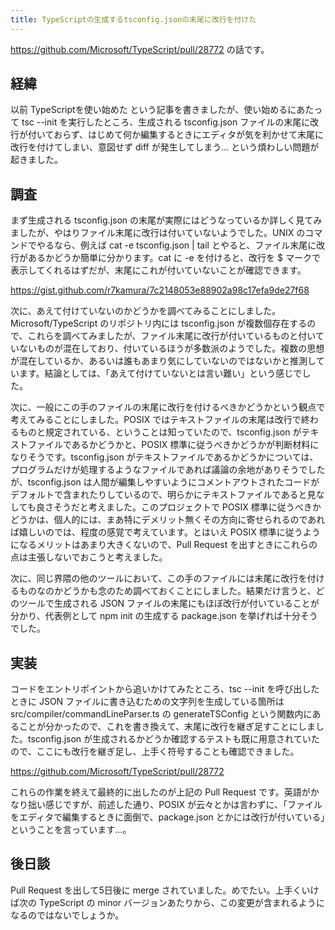 ```yaml
---
title: TypeScriptの生成するtsconfig.jsonの末尾に改行を付けた
---
```


<https://github.com/Microsoft/TypeScript/pull/28772> の話です。

## 経緯

以前 TypeScriptを使い始めた という記事を書きましたが、使い始めるにあたって tsc --init を実行したところ、生成される tsconfig.json ファイルの末尾に改行が付いておらず、はじめて何か編集するときにエディタが気を利かせて末尾に改行を付けてしまい、意図せず diff が発生してしまう… という煩わしい問題が起きました。

## 調査

まず生成される tsconfig.json の末尾が実際にはどうなっているか詳しく見てみましたが、やはりファイル末尾に改行は付いていないようでした。UNIX のコマンドでやるなら、例えば cat -e tsconfig.json | tail とやると、ファイル末尾に改行があるかどうか簡単に分かります。cat に -e を付けると、改行を $ マークで表示してくれるはずだが、末尾にこれが付いていないことが確認できます。

<https://gist.github.com/r7kamura/7c2148053e88902a98c17efa9de27f68>

次に、あえて付けていないのかどうかを調べてみることにしました。Microsoft/TypeScript のリポジトリ内には tsconfig.json が複数個存在するので、これらを調べてみましたが、ファイル末尾に改行が付いているものと付いていないものが混在しており、付いているほうが多数派のようでした。複数の思想が混在しているか、あるいは誰もあまり気にしていないのではないかと推測しています。結論としては、「あえて付けていないとは言い難い」という感じでした。

次に、一般にこの手のファイルの末尾に改行を付けるべきかどうかという観点で考えてみることにしました。POSIX ではテキストファイルの末尾は改行で終わるものと規定されている、ということは知っていたので、tsconfig.json がテキストファイルであるかどうかと、POSIX 標準に従うべきかどうかが判断材料になりそうです。tsconfig.json がテキストファイルであるかどうかについては、プログラムだけが処理するようなファイルであれば議論の余地がありそうでしたが、tsconfig.json は人間が編集しやすいようにコメントアウトされたコードがデフォルトで含まれたりしているので、明らかにテキストファイルであると見なしても良さそうだと考えました。このプロジェクトで POSIX 標準に従うべきかどうかは、個人的には、まあ特にデメリット無くその方向に寄せられるのであれば嬉しいのでは、程度の感覚で考えています。とはいえ POSIX 標準に従うようになるメリットはあまり大きくないので、Pull Request を出すときにこれらの点は主張しないでおこうと考えました。

次に、同じ界隈の他のツールにおいて、この手のファイルには末尾に改行を付けるものなのかどうかも念のため調べておくことにしました。結果だけ言うと、どのツールで生成される JSON ファイルの末尾にもほぼ改行が付いていることが分かり、代表例として npm init の生成する package.json を挙げれば十分そうでした。

## 実装

コードをエントリポイントから追いかけてみたところ、tsc --init を呼び出したときに JSON ファイルに書き込むための文字列を生成している箇所は src/compiler/commandLineParser.ts の generateTSConfig という関数内にあることが分かったので、これを書き換えて、末尾に改行を継ぎ足すことにしました。tsconfig.json が生成されるかどうか確認するテストも既に用意されていたので、ここにも改行を継ぎ足し、上手く符号することも確認できました。

<https://github.com/Microsoft/TypeScript/pull/28772>

これらの作業を終えて最終的に出したのが上記の Pull Request です。英語がかなり拙い感じですが、前述した通り、POSIX が云々とかは言わずに、「ファイルをエディタで編集するときに面倒で、package.json とかには改行が付いている」ということを言っています…。

## 後日談

Pull Request を出して5日後に merge されていました。めでたい。上手くいけば次の TypeScript の minor バージョンあたりから、この変更が含まれるようになるのではないでしょうか。
